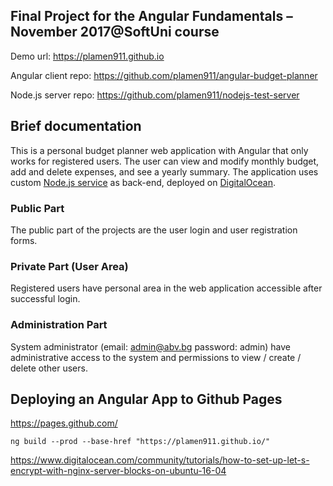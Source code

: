 ## Final Project for the Angular Fundamentals – November 2017@SoftUni course

Demo url: https://plamen911.github.io

Angular client repo: https://github.com/plamen911/angular-budget-planner

Node.js server repo: https://github.com/plamen911/nodejs-test-server

## Brief documentation

This is a personal budget planner web application with Angular that only works for registered users. The user can view and modify monthly budget, add and delete expenses, and see a yearly summary. The application uses custom [Node.js service](https://plamen.thewebdesignco.com/) as back-end, deployed on [DigitalOcean](https://www.digitalocean.com/).

### Public Part

The public part of the projects are the user login and user registration forms.

### Private Part (User Area)

Registered users have personal area in the web application accessible after successful login.

### Administration Part

System administrator (email: admin@abv.bg password: admin) have administrative access to the system and permissions to view / create / delete other users.

## Deploying an Angular App to Github Pages

https://pages.github.com/

```
ng build --prod --base-href "https://plamen911.github.io/"
```

https://www.digitalocean.com/community/tutorials/how-to-set-up-let-s-encrypt-with-nginx-server-blocks-on-ubuntu-16-04


